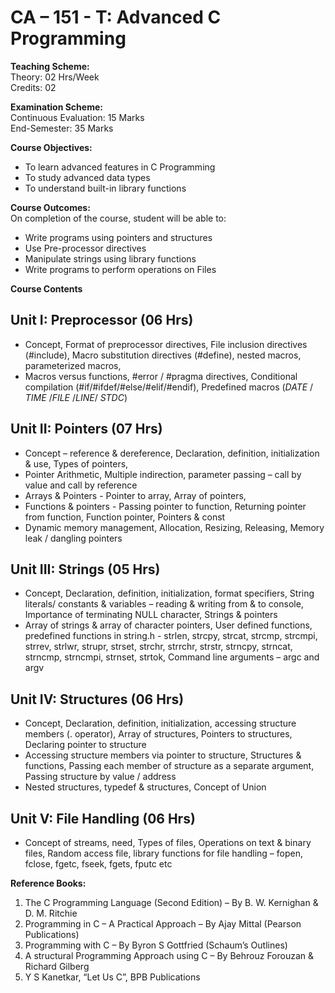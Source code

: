 # CA – 151 - T: Advanced C Programming  

**Teaching Scheme:**  
Theory: 02 Hrs/Week  
Credits: 02  

**Examination Scheme:**  
Continuous Evaluation: 15 Marks  
End-Semester: 35 Marks  

**Course Objectives:**  
- To learn advanced features in C Programming  
- To study advanced data types  
- To understand built-in library functions  

**Course Outcomes:**  
On completion of the course, student will be able to:  
- Write programs using pointers and structures  
- Use Pre-processor directives  
- Manipulate strings using library functions  
- Write programs to perform operations on Files  

**Course Contents**  

## Unit I: Preprocessor (06 Hrs)  
- Concept, Format of preprocessor directives, File inclusion directives (#include), Macro substitution directives (#define), nested macros, parameterized macros,  
- Macros versus functions, #error / #pragma directives, Conditional compilation (#if/#ifdef/#else/#elif/#endif), Predefined macros (_DATE_ / _TIME_ /_FILE_ /_LINE_/ _STDC_)  

## Unit II: Pointers (07 Hrs)  
- Concept – reference & dereference, Declaration, definition, initialization & use, Types of pointers,  
- Pointer Arithmetic, Multiple indirection, parameter passing – call by value and call by reference  
- Arrays & Pointers - Pointer to array, Array of pointers,  
- Functions & pointers - Passing pointer to function, Returning pointer from function, Function pointer, Pointers & const  
- Dynamic memory management, Allocation, Resizing, Releasing, Memory leak / dangling pointers  

## Unit III: Strings (05 Hrs)  
- Concept, Declaration, definition, initialization, format specifiers, String literals/ constants & variables – reading & writing from & to console, Importance of terminating NULL character, Strings & pointers  
- Array of strings & array of character pointers, User defined functions, predefined functions in string.h - strlen, strcpy, strcat, strcmp, strcmpi, strrev, strlwr, strupr, strset, strchr, strrchr, strstr, strncpy, strncat, strncmp, strncmpi, strnset, strtok, Command line arguments – argc and argv  

## Unit IV: Structures (06 Hrs)  
- Concept, Declaration, definition, initialization, accessing structure members (. operator), Array of structures, Pointers to structures, Declaring pointer to structure  
- Accessing structure members via pointer to structure, Structures & functions, Passing each member of structure as a separate argument, Passing structure by value / address  
- Nested structures, typedef & structures, Concept of Union  

## Unit V: File Handling (06 Hrs)  
- Concept of streams, need, Types of files, Operations on text & binary files, Random access file, library functions for file handling – fopen, fclose, fgetc, fseek, fgets, fputc etc  

**Reference Books:**  
1. The C Programming Language (Second Edition) – By B. W. Kernighan & D. M. Ritchie  
2. Programming in C – A Practical Approach – By Ajay Mittal (Pearson Publications)  
3. Programming with C – By Byron S Gottfried (Schaum’s Outlines)  
4. A structural Programming Approach using C – By Behrouz Forouzan & Richard Gilberg  
5. Y S Kanetkar, “Let Us C”, BPB Publications  
